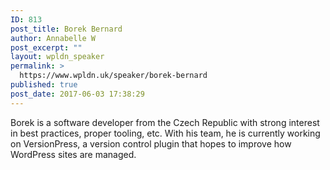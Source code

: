 ```yaml
---
ID: 813
post_title: Borek Bernard
author: Annabelle W
post_excerpt: ""
layout: wpldn_speaker
permalink: >
  https://www.wpldn.uk/speaker/borek-bernard
published: true
post_date: 2017-06-03 17:38:29
---
```

Borek is a software developer from the Czech Republic with strong interest in best practices, proper tooling, etc. With his team, he is currently working on VersionPress, a version control plugin that hopes to improve how WordPress sites are managed.